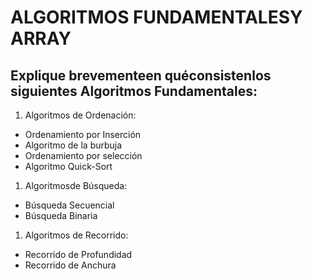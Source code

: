 # ALGORITMOS FUNDAMENTALESY ARRAY
## Explique brevementeen quéconsistenlos siguientes Algoritmos Fundamentales:

1. Algoritmos de Ordenación:
* Ordenamiento por Inserción
* Algoritmo de la burbuja
* Ordenamiento por selección
* Algoritmo Quick-Sort
1. Algoritmosde Búsqueda:
* Búsqueda Secuencial
* Búsqueda Binaria
1. Algoritmos de Recorrido:
* Recorrido de Profundidad
* Recorrido de Anchura
